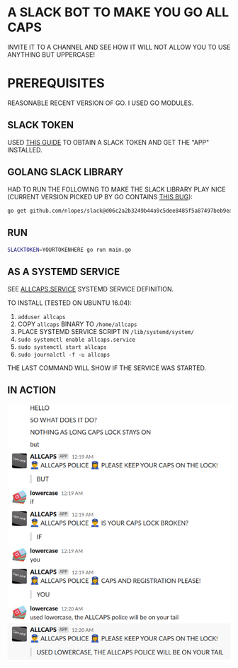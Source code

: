# A SLACK BOT TO MAKE YOU GO ALL CAPS

INVITE IT TO A CHANNEL AND SEE HOW IT WILL NOT ALLOW YOU TO USE ANYTHING BUT UPPERCASE!

# PREREQUISITES

REASONABLE RECENT VERSION OF GO. I USED GO MODULES.

## SLACK TOKEN

USED [THIS GUIDE](https://github.com/threatsimple/smug-broker/blob/master/doc/slack.md)
TO OBTAIN A SLACK TOKEN AND GET THE "APP" INSTALLED.

## GOLANG SLACK LIBRARY

HAD TO RUN THE FOLLOWING TO MAKE THE SLACK LIBRARY PLAY NICE
(CURRENT VERSION PICKED UP BY GO CONTAINS [THIS BUG](https://github.com/nlopes/slack/pull/618)):

```bash
go get github.com/nlopes/slack@d06c2a2b3249b44a9c5dee8485f5a87497beb9ea
```

## RUN

```bash
SLACKTOKEN=YOURTOKENHERE go run main.go
```

## AS A SYSTEMD SERVICE

SEE [ALLCAPS.SERVICE](allcaps.service) SYSTEMD SERVICE DEFINITION.

TO INSTALL (TESTED ON UBUNTU 16.04):

1. `adduser allcaps`
2. COPY `allcaps` BINARY TO `/home/allcaps`
3. PLACE SYSTEMD SERVICE SCRIPT IN `/lib/systemd/system/`
4. `sudo systemctl enable allcaps.service`
5. `sudo systemctl start allcaps`
6. `sudo journalctl -f -u allcaps`

THE LAST COMMAND WILL SHOW IF THE SERVICE WAS STARTED.

## IN ACTION

![ALLCAPS IN ACTION](action-shot.png)
